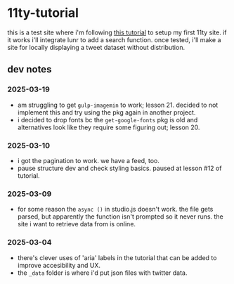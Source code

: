 # 11ty-tutorial
this is a test site where i'm following [this tutorial](https://learn-eleventy.pages.dev/) to setup my first 11ty site. if it works i'll integrate lunr to add a search function. once tested, i'll make a site for locally displaying a tweet dataset without distribution. 

## dev notes
### 2025-03-19
- am struggling to get `gulp-imagemin` to work; lesson 21. decided to not implement this and try using the pkg again in another project. 
- i decided to drop fonts bc the `get-google-fonts` pkg is old and alternatives look like they require some figuring out; lesson 20.
 
 ### 2025-03-10
- i got the pagination to work. we have a feed, too.
- pause structure dev and check styling basics. paused at lesson #12 of tutorial.    

### 2025-03-09
- for some reason the `async ()` in studio.js doesn't work. the file gets parsed, but apparently the function isn't prompted so it never runs. the site i want to retrieve data from is online.

### 2025-03-04
- there's clever uses of 'aria' labels in the tutorial that can be added to improve accesibility and UX.
- the `_data` folder is where i'd put json files with twitter data.
